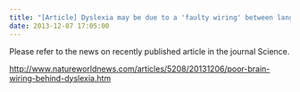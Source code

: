 ```yaml
---
title: "[Article] Dyslexia may be due to a 'faulty wiring' between language brain regions."
date: 2013-12-07 17:05:00
---
```


Please refer to the news on recently published article in the journal Science.

<http://www.natureworldnews.com/articles/5208/20131206/poor-brain-wiring-behind-dyslexia.htm>

